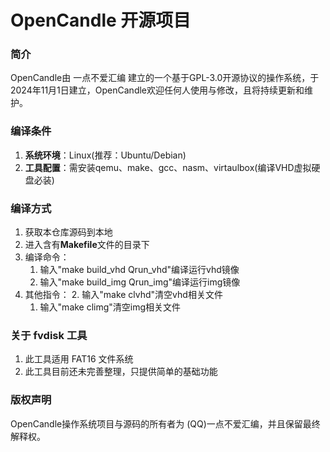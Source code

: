 # OpenCandle 开源项目

### 简介
OpenCandle由 一点不爱汇编 建立的一个基于GPL-3.0开源协议的操作系统，于2024年11月1日建立，OpenCandle欢迎任何人使用与修改，且将持续更新和维护。

### 编译条件
1. **系统环境**：Linux(推荐：Ubuntu/Debian)
2. **工具配置**：需安装qemu、make、gcc、nasm、virtaulbox(编译VHD虚拟硬盘必装)

### 编译方式
1. 获取本仓库源码到本地
2. 进入含有**Makefile**文件的目录下
3. 编译命令：
    1. 输入"make build_vhd Qrun_vhd"编译运行vhd镜像
    2. 输入"make build_img Qrun_img"编译运行img镜像
4. 其他指令：
    2. 输入"make clvhd"清空vhd相关文件
    1. 输入"make climg"清空img相关文件

### 关于 fvdisk 工具
1. 此工具适用 FAT16 文件系统
2. 此工具目前还未完善整理，只提供简单的基础功能

### 版权声明
OpenCandle操作系统项目与源码的所有者为 (QQ)一点不爱汇编，并且保留最终解释权。